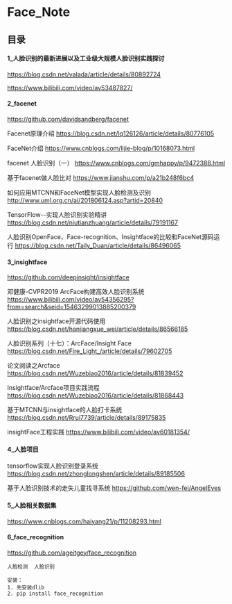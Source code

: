 # Face_Note

## 目录

#### 1_人脸识别的最新进展以及工业级大规模人脸识别实践探讨

https://blog.csdn.net/valada/article/details/80892724

https://www.bilibili.com/video/av53487827/

#### 2_facenet

https://github.com/davidsandberg/facenet

Facenet原理介绍 https://blog.csdn.net/lq126126/article/details/80776105

FaceNet介绍 https://www.cnblogs.com/lijie-blog/p/10168073.html

facenet 人脸识别（一） https://www.cnblogs.com/gmhappy/p/9472388.html

基于facenet做人脸比对 https://www.jianshu.com/p/a21b248f6bc4

如何应用MTCNN和FaceNet模型实现人脸检测及识别 http://www.uml.org.cn/ai/201806124.asp?artid=20840

TensorFlow--实现人脸识别实验精讲 https://blog.csdn.net/niutianzhuang/article/details/79191167

人脸识别OpenFace、Face-recognition、Insightface的比较和FaceNet源码运行 https://blog.csdn.net/Taily_Duan/article/details/86496065

#### 3_insightface

https://github.com/deepinsight/insightface

邓健康-CVPR2019 ArcFace构建高效人脸识别系统 https://www.bilibili.com/video/av54356295?from=search&seid=15463299013885200379

人脸识别之insightface开源代码使用 https://blog.csdn.net/hanjiangxue_wei/article/details/86566185

人脸识别系列（十七）：ArcFace/Insight Face https://blog.csdn.net/Fire_Light_/article/details/79602705

论文阅读之Arcface https://blog.csdn.net/Wuzebiao2016/article/details/81839452

Insightface/Arcface项目实践流程 https://blog.csdn.net/Wuzebiao2016/article/details/81868443

基于MTCNN与insightface的人脸打卡系统 https://blog.csdn.net/Rrui7739/article/details/89175835

insightFace工程实践 https://www.bilibili.com/video/av60181354/

#### 4_人脸项目

tensorflow实现人脸识别登录系统 https://blog.csdn.net/zhonglongshen/article/details/89185506

基于人脸识别技术的走失儿童找寻系统 https://github.com/wen-fei/AngelEyes

#### 5_人脸相关数据集

https://www.cnblogs.com/haiyang21/p/11208293.html

#### 6_face_recognition

https://github.com/ageitgey/face_recognition

```
人脸检测  人脸识别

安装：
1. 先安装dlib
2. pip install face_recognition
```

